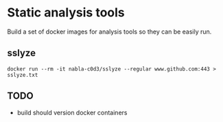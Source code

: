 # Static analysis tools
Build a set of docker images for analysis tools so they can be easily run.

## sslyze
`docker run --rm -it nabla-c0d3/sslyze --regular www.github.com:443 > sslyze.txt`

## TODO
 - build should version docker containers
